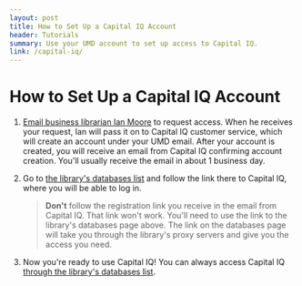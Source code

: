 ```yaml
---
layout: post
title: How to Set Up a Capital IQ Account
header: Tutorials
summary: Use your UMD account to set up access to Capital IQ. 
link: /capital-iq/
---
```

# How to Set Up a Capital IQ Account

1. [Email business librarian Ian Moore](mailto:imoore@d.umn.edu) to request access. When he receives your request, Ian will pass it on to Capital IQ customer service, which will create an account under your UMD email. After your account is created, you will receive an email from Capital IQ confirming account creation. You'll usually receive the email in about 1 business day.

2. Go to [the library's databases list](https://libguides.d.umn.edu/az.php?q=capital%20iq) and follow the link there to Capital IQ, where you will be able to log in.

    >__Don't__ follow the registration link you receive in the email from Capital IQ. That link won't work. You'll need to use the link to the library's databases page above. The link on the databases page will take you through the library's proxy servers and give you the access you need.

3. Now you're ready to use Capital IQ! You can always access Capital IQ [through the library's databases list](https://libguides.d.umn.edu/az.php?q=capital%20iq).